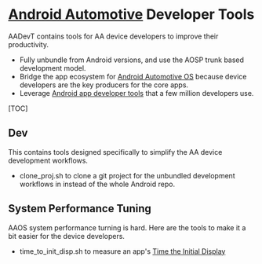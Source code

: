 # [Android Automotive](https://source.android.com/devices/automotive) Developer Tools

AADevT contains tools for AA device developers to improve their productivity.

* Fully unbundle from Android versions, and use the AOSP trunk based development model.
* Bridge the app ecosystem for [Android Automotive OS](https://developer.android.com/training/cars) because device developers are the key producers for the core apps.
* Leverage [Android app developer tools](https://developer.android.com/studio/intro) that a few million developers use.

[TOC]

## Dev
This contains tools designed specifically to simplify the AA device development workflows.

* clone_proj.sh to clone a git project for the unbundled development workflows in instead of the whole Android repo.

## System Performance Tuning
AAOS system performance turning is hard. Here are the tools to make it a bit easier for the device developers.

* time_to_init_disp.sh to measure an app's [Time the Initial Display](https://developer.android.com/topic/performance/vitals/launch-time#time-initial)
